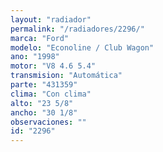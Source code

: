 ```yaml
---
layout: "radiador"
permalink: "/radiadores/2296/"
marca: "Ford"
modelo: "Econoline / Club Wagon"
ano: "1998"
motor: "V8 4.6 5.4"
transmision: "Automática"
parte: "431359"
clima: "Con clima"
alto: "23 5/8"
ancho: "30 1/8"
observaciones: ""
id: "2296"
---
```


